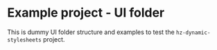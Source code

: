 # Example project - UI folder

This is dummy UI folder structure and examples to test the `hz-dynamic-stylesheets` project.